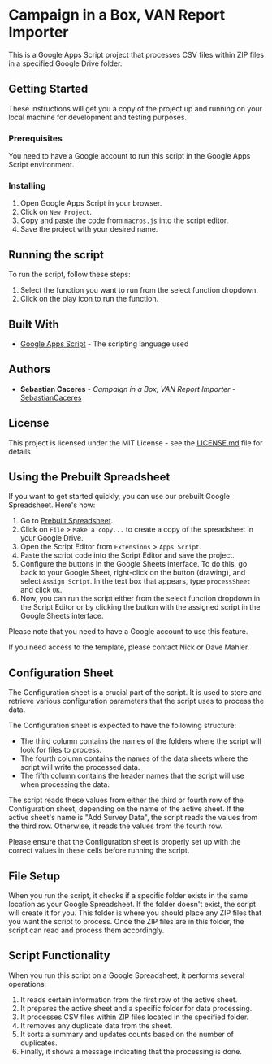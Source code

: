 # Campaign in a Box, VAN Report Importer

This is a Google Apps Script project that processes CSV files within ZIP files in a specified Google Drive folder.

## Getting Started

These instructions will get you a copy of the project up and running on your local machine for development and testing purposes.

### Prerequisites

You need to have a Google account to run this script in the Google Apps Script environment. 

### Installing

1. Open Google Apps Script in your browser.
2. Click on `New Project`.
3. Copy and paste the code from `macros.js` into the script editor.
4. Save the project with your desired name.

## Running the script

To run the script, follow these steps:

1. Select the function you want to run from the select function dropdown.
2. Click on the play icon to run the function.

## Built With

* [Google Apps Script](https://developers.google.com/apps-script) - The scripting language used

## Authors

* **Sebastian Caceres** - *Campaign in a Box, VAN Report Importer* - [SebastianCaceres](https://github.com/SebastianCaceres/)

## License

This project is licensed under the MIT License - see the [LICENSE.md](LICENSE.md) file for details

## Using the Prebuilt Spreadsheet

If you want to get started quickly, you can use our prebuilt Google Spreadsheet. Here's how:

1. Go to [Prebuilt Spreadsheet](https://docs.google.com/spreadsheets/d/1ZO4C2JnS4Z-QF5EEXGjZcA6inW1ZOpqtoqtByZeuCc4/edit?usp=drive_link).
2. Click on `File` > `Make a copy...` to create a copy of the spreadsheet in your Google Drive.
3. Open the Script Editor from `Extensions` > `Apps Script`.
4. Paste the script code into the Script Editor and save the project.
5. Configure the buttons in the Google Sheets interface. To do this, go back to your Google Sheet, right-click on the button (drawing), and select `Assign Script`. In the text box that appears, type `processSheet` and click `OK`.
6. Now, you can run the script either from the select function dropdown in the Script Editor or by clicking the button with the assigned script in the Google Sheets interface.

Please note that you need to have a Google account to use this feature.

If you need access to the template, please contact Nick or Dave Mahler.

## Configuration Sheet

The Configuration sheet is a crucial part of the script. It is used to store and retrieve various configuration parameters that the script uses to process the data.

The Configuration sheet is expected to have the following structure:

- The third column contains the names of the folders where the script will look for files to process.
- The fourth column contains the names of the data sheets where the script will write the processed data.
- The fifth column contains the header names that the script will use when processing the data.

The script reads these values from either the third or fourth row of the Configuration sheet, depending on the name of the active sheet. If the active sheet's name is "Add Survey Data", the script reads the values from the third row. Otherwise, it reads the values from the fourth row.

Please ensure that the Configuration sheet is properly set up with the correct values in these cells before running the script.

## File Setup

When you run the script, it checks if a specific folder exists in the same location as your Google Spreadsheet. If the folder doesn't exist, the script will create it for you. This folder is where you should place any ZIP files that you want the script to process. Once the ZIP files are in this folder, the script can read and process them accordingly.

## Script Functionality

When you run this script on a Google Spreadsheet, it performs several operations:

1. It reads certain information from the first row of the active sheet.
2. It prepares the active sheet and a specific folder for data processing.
3. It processes CSV files within ZIP files located in the specified folder.
4. It removes any duplicate data from the sheet.
5. It sorts a summary and updates counts based on the number of duplicates.
6. Finally, it shows a message indicating that the processing is done.

